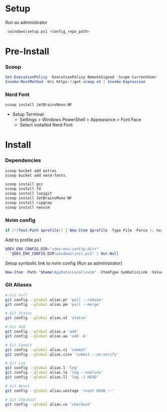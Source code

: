 # Setup

Run as administrator

```ps1
.\windows\setup.ps1 <config_repo_path>
```
# Pre-Install

### Scoop

```powershell
Set-ExecutionPolicy -ExecutionPolicy RemoteSigned -Scope CurrentUser
Invoke-RestMethod -Uri https://get.scoop.sh | Invoke-Expression
```

### Nerd Font

```powershell
scoop install JetBrainsMono-NF
```

- Setup Terminal:
  - Settings > Windows PowerShell > Appearance > Font Face
  - Select installed Nerd Font

# Install

### Dependencies

```powershell
scoop bucket add extras
scoop bucket add nerd-fonts

scoop install gcc
scoop install fd
scoop install lazygit
scoop install JetBrainsMono-NF
scoop install ripgrep
scoop install neovim
```

### Nvim config

```powershell
if (!(Test-Path $profile)) { New-Item $profile -Type File -Force }; nvim $profile
```

Add to profile.ps1

```powershell
$DEV_ENV_CONFIG_DIR="<dev-env-config-dir>"
. "$DEV_ENV_CONFIG_DIR\windows\init.ps1" | Out-Null
```

Setup symbolic link to nvim config (Run as administrator)

```powershell
New-Item -Path "$home\AppData\Local\nvim" -ItemType SymbolicLink -Value "<dev-env-config-dir>\config\nvim"
```

### Git Aliases

```bash
# Git Pull
git config --global alias.pr 'pull --rebase'
git config --global alias.pm 'pull --merge'

# Git Status
git config --global alias.st 'status'

# Git Add
git config --global alias.a 'add'
git config --global alias.aa 'add -A'

# Git Commit
git config --global alias.ci 'commit'
git config --global alias.cinv 'commit --no-verify'

# Git Log
git config --global alias.l 'log'
git config --global alias.lo 'log --oneline'
git config --global alias.ll 'log -1 HEAD'

# Git Reset
git config --global alias.unstage 'reset HEAD --'

# Git Checkout
git config --global alias.co 'checkout'
```
